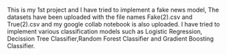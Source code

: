 This is my 1st project and I have tried to implement a fake news model, The datasets have been uploaded with the file names Fake(2).csv and True(2).csv and my google collab notebook is also uploaded. I have tried to implement various classification models such as Logistic Regression, Decission Tree Classifier,Random Forest Classifier and Gradient Boosting Classifier.
